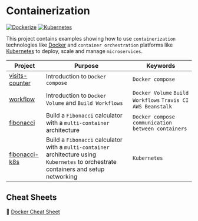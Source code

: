 # Containerization

[![Dockerize](https://img.shields.io/badge/Docker-FFF?style=flat&logo=Docker)](https://www.docker.com/)
[![Kubernetes](https://img.shields.io/badge/Kubernetes-FFF?style=flat&logo=Kubernetes)](https://kubernetes.io/)

This project contains examples showing how to use `containerization` technologies like [Docker](https://www.docker.com/) and `container orchestration` platforms like [Kubernetes](https://kubernetes.io/) to deploy, scale and manage `microservices`.

|Project |Purpose |Keywords |
|--------|--------|---------|
| [visits-counter](./01-visits-counter) | Introduction to `Docker compose` | `Docker compose` |
| [workflow](02-workflow) | Introduction to `Docker Volume` and `Build Workflows` | `Docker Volume` `Build Workflows` `Travis CI` `AWS Beanstalk` |
| [fibonacci](03-fibonacci) | Build a `Fibonacci` calculator with a `multi-container` architecture | `Docker compose` `communication between containers` |
| [fibonacci-k8s](04-fibonacci-k8s) | Build a `Fibonacci` calculator with a `multi-container` architecture using `Kubernetes` to orchestrate containers and setup networking | `Kubernetes` |

## Cheat Sheets

:blue_book: [Docker Cheat Sheet](./DockerCheatSheet.md)
